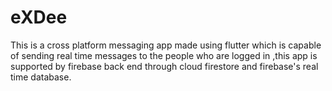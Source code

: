 # eXDee
This is a cross platform messaging app made using flutter which is capable of sending real time messages to the people who are logged in ,this app is supported by firebase back end through cloud firestore and firebase's real time database.
